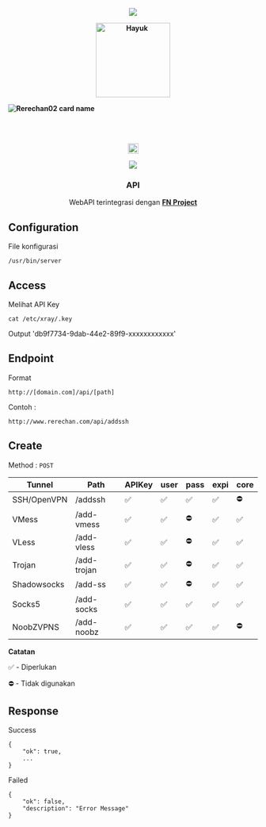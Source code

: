 <p align="center">
<img src="https://readme-typing-svg.herokuapp.com?color=%2336BCF7&center=true&vCenter=true&lines=Welcome+to+github+Rerechan02" />
</p>
<b>
<p align='center'><a href="https://api.daily.dev/get?r=fisabiliyusri"><img src="https://telegra.ph/file/0cd2f21fc503b748258c8.png" width="150" alt="Hayuk"/></a></p>

![Rerechan02 card name](https://cardivo.vercel.app/api?name=Rerechan%20Store&description=Hi,%20everyone!%20and%20Nice%20to%20meet%20you%20%F0%9F%91%8B&image=https://raw.githubusercontent.com/Rerechan02/simple-xray/main/funny1.jpg?v=4&backgroundColor=%23ecf0f1&telegram=/&github=Rerechan02&pattern=leaf&colorPattern=%23eaeaea)
</b>


<br />
<br />
<p align="center">
<img height=21 src="https://komarev.com/ghpvc/?username=Rerechan02">
</p>
<p align="center">
<img src="https://readme-typing-svg.herokuapp.com?color=%2336BCF7&center=true&vCenter=true&lines=R+E+R+E+C+H+A+N+0+2" />
</p>
<div height='45' align="center">

### API
WebAPI terintegrasi dengan [**FN Project**](https://t.me/fn_project)

<div height='45' align="left">

## Configuration

File konfigurasi

    /usr/bin/server

## Access

Melihat API Key

    cat /etc/xray/.key

Output
'db9f7734-9dab-44e2-89f9-xxxxxxxxxxxx'

## Endpoint

Format

    http://[domain.com]/api/[path]

Contoh :

    http://www.rerechan.com/api/addssh

## Create
Method : `POST`

|Tunnel|Path|APIKey|user|pass|expi|core|
|--|--|--|--|--|--|--|
|SSH/OpenVPN|/addssh|✅|✅|✅|✅|⛔️|
|VMess|/add-vmess|✅|✅|⛔️|✅|✅|
|VLess|/add-vless|✅|✅|⛔️|✅|✅|
|Trojan|/add-trojan|✅|✅|⛔️|✅|✅|
|Shadowsocks|/add-ss|✅|✅|⛔️|✅|✅|
|Socks5|/add-socks|✅|✅|✅|✅|✅|
|NoobZVPNS|/add-noobz|✅|✅|✅|✅|⛔️|


**Catatan**

✅ - Diperlukan

⛔️ - Tidak digunakan

## Response

Success

    {
    	"ok": true,
    	...
    }

Failed

    {
    	"ok": false,
    	"description": "Error Message"
    }
